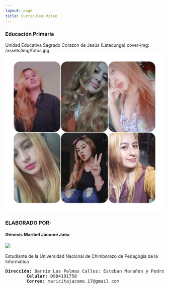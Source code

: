 ```yaml
---
layout: page
title: Curriculum Vitae
---
```


### Educación Primaria
Unidad Educativa Sagrado Corazon de Jesús (Latacunga)
cover-img: /assets/img/fotos.jpg
<img src="assets/img/fotos.jpg"> 



 <h3> <b>ELABORADO POR: </b></h3>
        <h4> Génesis Maribel Jácome Jaña</h4>
        <img src="../SITIO WEB_JÁCOME GÉNESIS/Recursos/genesis.png">
        <p> Estudiante de la Universidad Nacional de Chimborazo de Pedagogía de la Informática</p>
        <pre><b>Dirección:</b> Barrio Las Palmas Calles: Esteban Marañon y Pedro Vasquez
        <b>Celular:</b> 0984191758
        <b>Correo:</b> maricitajacome.17@gmail.com </pre>
    </pre>



